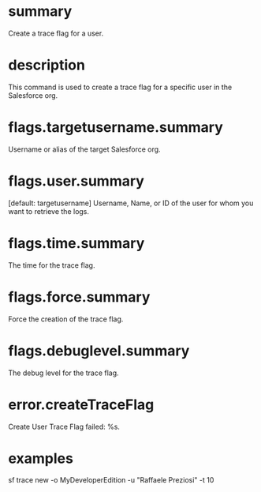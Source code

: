 # summary

Create a trace flag for a user.

# description

This command is used to create a trace flag for a specific user in the Salesforce org.

# flags.targetusername.summary

Username or alias of the target Salesforce org.

# flags.user.summary

[default: targetusername] Username, Name, or ID of the user for whom you want to retrieve the logs.

# flags.time.summary

The time for the trace flag.

# flags.force.summary

Force the creation of the trace flag.

# flags.debuglevel.summary

The debug level for the trace flag.

# error.createTraceFlag

Create User Trace Flag failed: %s.

# examples

sf trace new -o MyDeveloperEdition -u "Raffaele Preziosi" -t 10
